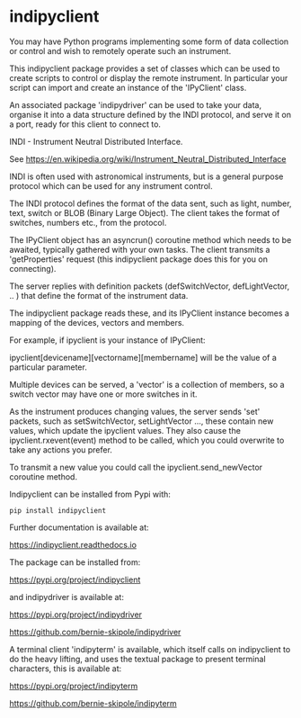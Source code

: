 # indipyclient

You may have Python programs implementing some form of data collection or control and wish to remotely operate such an instrument.

This indipyclient package provides a set of classes which can be used to create scripts to control or display the remote instrument. In particular your script can import and create an instance of the 'IPyClient' class.

An associated package 'indipydriver' can be used to take your data, organise it into a data structure defined by the INDI protocol, and serve it on a port, ready for this client to connect to.

INDI - Instrument Neutral Distributed Interface.

See https://en.wikipedia.org/wiki/Instrument_Neutral_Distributed_Interface

INDI is often used with astronomical instruments, but is a general purpose protocol which can be used for any instrument control.

The INDI protocol defines the format of the data sent, such as light, number, text, switch or BLOB (Binary Large Object). The client takes the format of switches, numbers etc., from the protocol.

The IPyClient object has an asyncrun() coroutine method which needs to be awaited, typically gathered with your own tasks. The client transmits a 'getProperties' request (this indipyclient package does this for you on connecting).

The server replies with definition packets (defSwitchVector, defLightVector, .. ) that define the format of the instrument data.

The indipyclient package reads these, and its IPyClient instance becomes a mapping of the devices, vectors and members.

For example, if ipyclient is your instance of IPyClient:

ipyclient[devicename][vectorname][membername] will be the value of a particular parameter.

Multiple devices can be served, a 'vector' is a collection of members, so a switch vector may have one or more switches in it.

As the instrument produces changing values, the server sends 'set' packets, such as setSwitchVector, setLightVector ..., these contain new values, which update the ipyclient values. They also cause the ipyclient.rxevent(event) method to be called, which you could overwrite to take any actions you prefer.

To transmit a new value you could call the ipyclient.send_newVector coroutine method.

Indipyclient can be installed from Pypi with:

    pip install indipyclient

Further documentation is available at:

https://indipyclient.readthedocs.io

The package can be installed from:

https://pypi.org/project/indipyclient

and indipydriver is available at:

https://pypi.org/project/indipydriver

https://github.com/bernie-skipole/indipydriver

A terminal client 'indipyterm' is available, which itself calls on indipyclient to do the heavy lifting, and uses the textual package to present terminal characters, this is available at:

https://pypi.org/project/indipyterm

https://github.com/bernie-skipole/indipyterm
